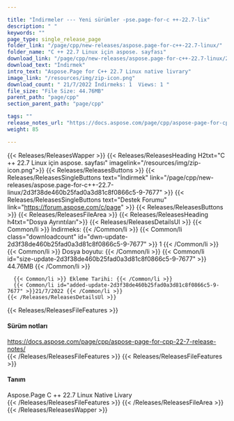 ```yaml
---

title: "İndirmeler --- Yeni sürümler -pse.page-for-c ++-22.7-lix"
description: " "
keywords: ""
page_type: single_release_page
folder_link: "/page/cpp/new-releases/aspose.page-for-c++-22.7-linux/"
folder_name: "C ++ 22.7 Linux için aspose. sayfası"
download_link: "/page/cpp/new-releases/aspose.page-for-c++-22.7-linux/2d3f38de460b25fad0a3d81c8f0866c5-9-7677"
download_text: "İndirmek"
intro_text: "Aspose.Page for C++ 22.7 Linux native livrary"
image_link: "/resources/img/zip-icon.png"
download_count: " 21/7/2022 İndirmeks: 1  Views: 1 "
file_size: "File Size: 44.76MB"
parent_path: "page/cpp"
section_parent_path: "page/cpp"

tags: ""
release_notes_url: "https://docs.aspose.com/page/cpp/aspose-page-for-cpp-22-7-release-notes/"
weight: 85

---
```


{{< Releases/ReleasesWapper >}}
  {{< Releases/ReleasesHeading H2txt="C ++ 22.7 Linux için aspose. sayfası" imagelink="/resources/img/zip-icon.png">}}
  {{< Releases/ReleasesButtons >}}
    {{< Releases/ReleasesSingleButtons text="İndirmek" link="/page/cpp/new-releases/aspose.page-for-c++-22.7-linux/2d3f38de460b25fad0a3d81c8f0866c5-9-7677" >}}
    {{< Releases/ReleasesSingleButtons text="Destek Forumu" link="https://forum.aspose.com/c/page" >}}
  {{< Releases/ReleasesButtons >}}
  {{< Releases/ReleasesFileArea >}}
    {{< Releases/ReleasesHeading h4txt="Dosya Ayrıntıları">}}
    {{< Releases/ReleasesDetailsUl >}}
      {{< Common/li >}} İndirmeks: {{< /Common/li >}}
      {{< Common/li class="downloadcount" id="dwn-update-2d3f38de460b25fad0a3d81c8f0866c5-9-7677" >}} 1 {{< /Common/li >}}
      {{< Common/li >}} Dosya boyutu: {{< /Common/li >}}
      {{< Common/li id="size-update-2d3f38de460b25fad0a3d81c8f0866c5-9-7677" >}} 44.76MB {{< /Common/li >}}

      {{< Common/li >}} Ekleme Tarihi: {{< /Common/li >}}
      {{< Common/li id="added-update-2d3f38de460b25fad0a3d81c8f0866c5-9-7677" >}}21/7/2022 {{< /Common/li >}}
    {{< /Releases/ReleasesDetailsUl >}}

  {{< Releases/ReleasesFileFeatures >}}
      <h4>Sürüm notları</h4><div><a href='https://docs.aspose.com/page/cpp/aspose-page-for-cpp-22-7-release-notes/'>https://docs.aspose.com/page/cpp/aspose-page-for-cpp-22-7-release-notes/</a></div>
  {{< /Releases/ReleasesFileFeatures >}}
  {{< Releases/ReleasesFileFeatures >}}
      <h4>Tanım</h4><div class="HTMLDescription">Aspose.Page C ++ 22.7 Linux Native Livary</div>
  {{< /Releases/ReleasesFileFeatures >}}
 {{< /Releases/ReleasesFileArea >}}
{{< /Releases/ReleasesWapper >}}


